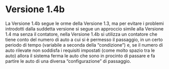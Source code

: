 # Versione 1.4b

La Versione 1.4b segue le orme della Versione 1.3, ma per evitare i problemi introdotti dalla suddetta versione si segue 
un approccio simile alla Versione 1.4 ma senza il contatore, nella Versione 1.4b si utilizza un contatore che tiene 
conto del numero di auto a cui si è permesso il passaggio, in un certo periodo di tempo (variabile a seconda della 
 “condizione”) e, se il numero di auto rilevate non soddisfa i requisiti impostati (come molto spazio tra le auto) 
 allora il sistema ferma le auto che sono in procinto di passare e fa partire le auto di una diversa “configurazione” 
 di passaggio.